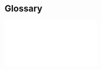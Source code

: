 <!--
parent: 'User Guide'
created_at: '2012-04-18 15:27:53'
updated_at: '2012-04-18 15:27:53'
authors:
    - 'Franck Gismondi'
tags:
    - '"Legacy User Guide:Glossary"'
    - 'Legacy User Guide'
-->

Glossary
========

![](../resources/Glossaire_Tao_Utilisateur_V.02.pdf)


